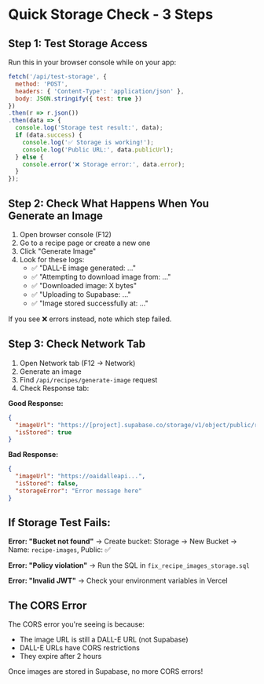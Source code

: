 # Quick Storage Check - 3 Steps

## Step 1: Test Storage Access

Run this in your browser console while on your app:

```javascript
fetch('/api/test-storage', {
  method: 'POST',
  headers: { 'Content-Type': 'application/json' },
  body: JSON.stringify({ test: true })
})
.then(r => r.json())
.then(data => {
  console.log('Storage test result:', data);
  if (data.success) {
    console.log('✅ Storage is working!');
    console.log('Public URL:', data.publicUrl);
  } else {
    console.error('❌ Storage error:', data.error);
  }
});
```

## Step 2: Check What Happens When You Generate an Image

1. Open browser console (F12)
2. Go to a recipe page or create a new one
3. Click "Generate Image"
4. Look for these logs:
   - ✅ "DALL-E image generated: ..."
   - ✅ "Attempting to download image from: ..."
   - ✅ "Downloaded image: X bytes"
   - ✅ "Uploading to Supabase: ..."
   - ✅ "Image stored successfully at: ..."

If you see ❌ errors instead, note which step failed.

## Step 3: Check Network Tab

1. Open Network tab (F12 → Network)
2. Generate an image
3. Find `/api/recipes/generate-image` request
4. Check Response tab:

**Good Response:**
```json
{
  "imageUrl": "https://[project].supabase.co/storage/v1/object/public/recipe-images/...",
  "isStored": true
}
```

**Bad Response:**
```json
{
  "imageUrl": "https://oaidalleapi...",
  "isStored": false,
  "storageError": "Error message here"
}
```

## If Storage Test Fails:

**Error: "Bucket not found"**
→ Create bucket: Storage → New Bucket → Name: `recipe-images`, Public: ✅

**Error: "Policy violation"**
→ Run the SQL in `fix_recipe_images_storage.sql`

**Error: "Invalid JWT"**
→ Check your environment variables in Vercel

## The CORS Error

The CORS error you're seeing is because:
- The image URL is still a DALL-E URL (not Supabase)
- DALL-E URLs have CORS restrictions
- They expire after 2 hours

Once images are stored in Supabase, no more CORS errors! 